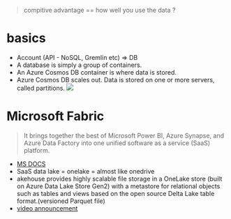 > compitive advantage == how well you use the data ?
# basics
- Account (API - NoSQL, Gremlin etc) => DB
- A database is simply a group of containers.
- An Azure Cosmos DB container is where data is stored.
- Azure Cosmos DB scales out. Data is stored on one or more servers, called partitions.
![](https://learn.microsoft.com/en-us/azure/cosmos-db/media/account-databases-containers-items/cosmos-entities.png)

# Microsoft Fabric
> It brings together the best of Microsoft Power BI, Azure Synapse, and Azure Data Factory into one unified software as a service (SaaS) platform. 
- [MS DOCS](https://learn.microsoft.com/en-us/fabric/get-started/microsoft-fabric-overview)
- SaaS data lake = onelake = almost like onedrive
- akehouse provides highly scalable file storage in a OneLake store (built on Azure Data Lake Store Gen2) with a metastore for relational objects such as tables and views based on the open source Delta Lake table format.(versioned Parquet file) 
- [video announcement](https://build.microsoft.com/en-US/sessions/852ccf38-b07d-4ddc-a9fe-2e57bdaeb613?source=sessions)

